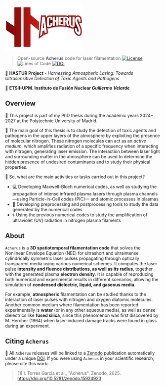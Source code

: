 ![image](./docs/images/acherus_logo_b.png)

> Open-source **Acherus** code for laser filamentation
[![License](https://img.shields.io/badge/license-Apache%202.0-blue.svg)](https://www.apache.org/licenses/LICENSE-2.0) ![Lines of Code](https://tokei.rs/b1/github/ismatorresgarcia/acherus) [![DOI](https://zenodo.org/badge/DOI/10.5281/zenodo.15924923.svg)](https://doi.org/10.5281/zenodo.15924923)

🚀 **HASTUR Project** - *Harnessing Atmospheric Lasing: Towards Ultrasensitive Detection of Toxic Agents and Pathogens*

🏢 **ETSII-UPM. Instituto de Fusión Nuclear _Guillermo Velarde_**

## Overview
🌱 This project is part of my PhD thesis during the academic years 2024–2027 at the Polytechnic University of Madrid.

🎯 The main goal of this thesis is to study the detection of toxic agents and pathogens in the upper layers of the atmosphere by exploiting the presence of molecular nitrogen. These nitrogen molecules can act as an _active medium_, which amplifies radiation of a specific frequency when interacting with nitrogen, generating laser emission. The interaction between laser light and surrounding matter in the atmosphere can be used to determine the hidden presence of undesired contaminants and to study their physical properties.

🤔 So, what are the main activities or tasks carried out in this project?

- 💻 Developing Maxwell-Bloch numerical codes, as well as studying the propagation of intense infrared plasma lasers through plasma channels &mdash;using Particle-in-Cell codes (PIC)&mdash; and atomic processes in plasmas
- 🧪 Developing preprocessing and postprocessing tools to study the data generated by the numerical codes
- 🌀 Using the previous numerical codes to study the amplification of ultraviolet (UV) radiation in nitrogen plasma filaments

## About
`Acherus` is a **3D spatiotemporal filamentation code** that solves the Nonlinear Envelope Equation (NEE) for ultrashort and ultraintense cylindrically symmetric laser pulses propagating through optically transparent media using various numerical schemes. It computes the laser pulse **intensity and fluence distributions, as well as its radius**, together with the generated plasma **electron density**. It is capable of reproducing both numerical and experimental results in different scenarios, allowing the simulation of **condensed dielectric, liquid, and gaseous media**.

For example, **atmospheric** filamentation can be studied thanks to the interaction of laser pulses with nitrogen and oxygen diatomic molecules. Another common medium where filamentation has been reported experimentally is **water** (or in any other aqueous media), as well as dense dielectrics like **fused silica**, since this phenomenon was first discovered by M. Hercher (1964) when laser-induced damage tracks were found in glass during an experiment.

## Citing `Acherus`
🔖 All `Acherus` releases will be linked to a [Zenodo](https://doi.org/10.5281/zenodo.15924923) publication automatically under a unique [DOI](https://doi.org/10.5281/zenodo.15924923). If you were using `Acherus` in your scientific research, please cite this work:
> \[1\] I. Torres García et al., "Acherus". Zenodo, 2025. https://doi.org/10.5281/zenodo.15924923
